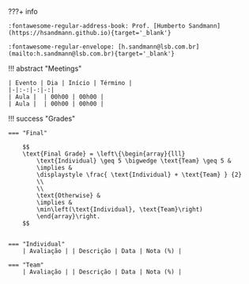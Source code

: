 <!-- ![Class 2024.2](../assets/images/2024.2/2024.2.jpg){ .rounded-corners } -->

???+ info

    :fontawesome-regular-address-book: Prof. [Humberto Sandmann](https://hsandmann.github.io){target='_blank'}

    :fontawesome-regular-envelope: [h.sandmann@lsb.com.br](mailto:h.sandmann@lsb.com.br){target='_blank'}


!!! abstract "Meetings"

    | Evento | Dia | Início | Término |
    |-|:-:|-:|-:|
    | Aula |  | 00h00 | 00h00 |
    | Aula |  | 00h00 | 00h00 |


!!! success "Grades"

    === "Final"

        $$
        \text{Final Grade} = \left\{\begin{array}{lll}
            \text{Individual} \geq 5 \bigwedge \text{Team} \geq 5 &
            \implies &
            \displaystyle \frac{ \text{Individual} + \text{Team} } {2}
            \\
            \\
            \text{Otherwise} &
            \implies &
            \min\left(\text{Individual}, \text{Team}\right)
            \end{array}\right.
        $$


    === "Individual"
        | Avaliação | | Descrição | Data | Nota (%) |

    === "Team"
        | Avaliação | | Descrição | Data | Nota (%) |


